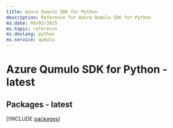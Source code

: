```yaml
---
title: Azure Qumulo SDK for Python
description: Reference for Azure Qumulo SDK for Python
ms.date: 09/02/2025
ms.topic: reference
ms.devlang: python
ms.service: qumulo
---
```

# Azure Qumulo SDK for Python - latest
## Packages - latest
[!INCLUDE [packages](qumulo-index.md)]
